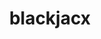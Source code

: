 ---
title: blackjacx
github: https://github.com/blackjacx
mode: light
transition: 1s
score: 65.0
archetype:
- Minimalistic
---